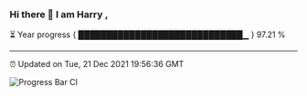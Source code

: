 ### Hi there 👋 I am Harry , 

⏳ Year progress { █████████████████████████████▁ } 97.21 %

---

⏰ Updated on Tue, 21 Dec 2021 19:56:36 GMT

![Progress Bar CI](https://github.com/duykhang68/duykhang68/workflows/Progress%20Bar%20CI/badge.svg)
